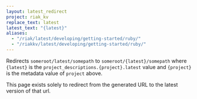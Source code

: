 ```yaml
---
layout: latest_redirect
project: riak_kv
replace_text: latest
latest_text: "{latest}"
aliases:
  - "/riak/latest/developing/getting-started/ruby/"
  - "/riakkv/latest/developing/getting-started/ruby/"
---
```


Redirects `someroot/latest/somepath` to `someroot/{latest}/somepath` 
where `{latest}` is the `project_descriptions.{project}.latest` value
and `{project}` is the metadata value of `project` above.

This page exists solely to redirect from the generated URL to the latest version of
that url.


